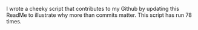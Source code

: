 I wrote a cheeky script that contributes to my Github by updating this ReadMe to illustrate why more than commits matter. This script has run 78 times.